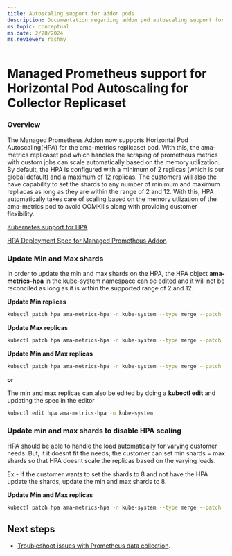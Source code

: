 ```yaml
---
title: Autoscaling support for addon pods
description: Documentation regarding addon pod autoscaling support for Azure Managed Prometheus
ms.topic: conceptual
ms.date: 2/28/2024
ms.reviewer: rashmy
---
```


# Managed Prometheus support for Horizontal Pod Autoscaling for Collector Replicaset

### Overview
The Managed Prometheus Addon now supports Horizontal Pod Autoscaling(HPA) for the ama-metrics replicaset pod. 
With this, the ama-metrics replicaset pod which handles the scraping of prometheus metrics with custom jobs can scale automatically based on the memory utilization. By default, the HPA is configured with a minimum of 2 replicas (which is our global default) and a maximum of 12 replicas. The customers will also the have capability to set the shards to any number of minimum and maximum repliacas as long as they are within the range of 2 and 12.
With this, HPA automatically takes care of scaling based on the memory utlization of the ama-metrics pod to avoid OOMKills along with providing customer flexibility.

[Kubernetes support for HPA](https://kubernetes.io/docs/tasks/run-application/horizontal-pod-autoscale/) 

[HPA Deployment Spec for Managed Prometheus Addon](../../otelcollector/deploy/addon-chart/azure-monitor-metrics-addon/templates/ama-metrics-collector-hpa.yaml)

### Update Min and Max shards
In order to update the min and max shards on the HPA, the HPA object **ama-metrics-hpa** in the kube-system namespace can be edited and it will not be reconciled as long as it is within the supported range of 2 and 12.

**Update Min replicas**
```bash
kubectl patch hpa ama-metrics-hpa -n kube-system --type merge --patch '{"spec": {"minReplicas": 4}}'
```

**Update Max replicas**
```bash
kubectl patch hpa ama-metrics-hpa -n kube-system --type merge --patch '{"spec": {"maxReplicas": 10}}'
```

**Update Min and Max replicas**
```bash
kubectl patch hpa ama-metrics-hpa -n kube-system --type merge --patch '{"spec": {"minReplicas": 3, "maxReplicas": 10}}'
```

**or**

The min and max replicas can also be edited by doing a **kubectl edit** and updating the spec in the editor
```bash
kubectl edit hpa ama-metrics-hpa -n kube-system
```

### Update min and max shards to disable HPA scaling
HPA should be able to handle the load automatically for varying customer needs. But, it it doesnt fit the needs, the customer can set min shards = max shards so that HPA doesnt scale the replicas based on the varying loads. 

Ex - If the customer wants to set the shards to 8 and not have the HPA update the shards, update the min and max shards to 8.

**Update Min and Max replicas**
```bash
kubectl patch hpa ama-metrics-hpa -n kube-system --type merge --patch '{"spec": {"minReplicas": 8, "maxReplicas": 8}}'
```

## Next steps

* [Troubleshoot issues with Prometheus data collection](prometheus-metrics-troubleshoot.md).
